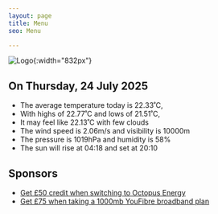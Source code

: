 ```yaml
---
layout: page
title: Menu
seo: Menu

---
```


![Logo](/images/logo.jpg){:width="832px"}

<!-- weather_marker starts -->
## On Thursday, 24 July 2025

- The average temperature today is 22.33˚C,
- With highs of 22.77˚C and lows of 21.51˚C,
- It may feel like 22.13˚C with few clouds
- The wind speed is 2.06m/s and visibility is 10000m
- The pressure is 1019hPa and humidity is 58%
- The sun will rise at 04:18 and set at 20:10

<!-- weather_marker ends -->

## Sponsors

- [Get £50 credit when switching to Octopus Energy](https://bit.ly/3oD1nnS)
- [Get £75 when taking a 1000mb YouFibre broadband plan](https://aklam.io/91zWhU?)
